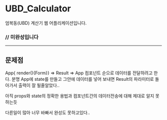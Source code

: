 # UBD_Calculator
엄복동(UBD) 계산기 웹 어플리케이션입니다.

### // 미완성입니다

***

## 문제점
App{ render(){Form}}  =>  Result  =>  App 컴포넌트 순으로 데이터를 전달하려고 한다.
분명 App에 state를 만들고 그안에 데이터를 넣어 보내면 Result의 파라미터로 돌아가서 출력이 잘 될줄알았다..

아직 props와 state의 정확한 용법과 컴포넌트간의 데이터전송에 대해 제대로 알지 못하는듯

다른일이 많아 너무 바빠서 완성도 못하고있다..
